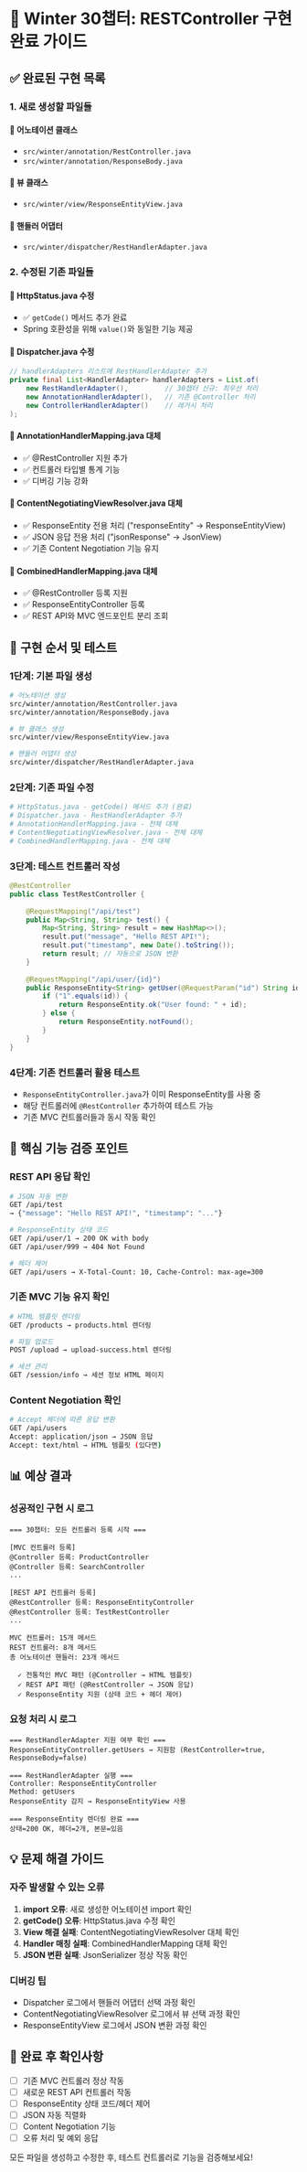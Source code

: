 # 🎯 Winter 30챕터: RESTController 구현 완료 가이드

## ✅ **완료된 구현 목록**

### 1. **새로 생성할 파일들**

#### 📁 **어노테이션 클래스**
- `src/winter/annotation/RestController.java`
- `src/winter/annotation/ResponseBody.java`

#### 📁 **뷰 클래스**
- `src/winter/view/ResponseEntityView.java`

#### 📁 **핸들러 어댑터**
- `src/winter/dispatcher/RestHandlerAdapter.java`

### 2. **수정된 기존 파일들**

#### 🔧 **HttpStatus.java 수정**
- ✅ `getCode()` 메서드 추가 완료
- Spring 호환성을 위해 `value()`와 동일한 기능 제공

#### 🔧 **Dispatcher.java 수정**
```java
// handlerAdapters 리스트에 RestHandlerAdapter 추가
private final List<HandlerAdapter> handlerAdapters = List.of(
    new RestHandlerAdapter(),         // 30챕터 신규: 최우선 처리
    new AnnotationHandlerAdapter(),   // 기존 @Controller 처리  
    new ControllerHandlerAdapter()    // 레거시 처리
);
```

#### 🔧 **AnnotationHandlerMapping.java 대체**
- ✅ @RestController 지원 추가
- ✅ 컨트롤러 타입별 통계 기능
- ✅ 디버깅 기능 강화

#### 🔧 **ContentNegotiatingViewResolver.java 대체**
- ✅ ResponseEntity 전용 처리 ("responseEntity" → ResponseEntityView)
- ✅ JSON 응답 전용 처리 ("jsonResponse" → JsonView)
- ✅ 기존 Content Negotiation 기능 유지

#### 🔧 **CombinedHandlerMapping.java 대체**
- ✅ @RestController 등록 지원
- ✅ ResponseEntityController 등록
- ✅ REST API와 MVC 엔드포인트 분리 조회

## 🚀 **구현 순서 및 테스트**

### **1단계: 기본 파일 생성**
```bash
# 어노테이션 생성
src/winter/annotation/RestController.java
src/winter/annotation/ResponseBody.java

# 뷰 클래스 생성  
src/winter/view/ResponseEntityView.java

# 핸들러 어댑터 생성
src/winter/dispatcher/RestHandlerAdapter.java
```

### **2단계: 기존 파일 수정**
```bash
# HttpStatus.java - getCode() 메서드 추가 (완료)
# Dispatcher.java - RestHandlerAdapter 추가
# AnnotationHandlerMapping.java - 전체 대체
# ContentNegotiatingViewResolver.java - 전체 대체  
# CombinedHandlerMapping.java - 전체 대체
```

### **3단계: 테스트 컨트롤러 작성**
```java
@RestController
public class TestRestController {
    
    @RequestMapping("/api/test")
    public Map<String, String> test() {
        Map<String, String> result = new HashMap<>();
        result.put("message", "Hello REST API!");
        result.put("timestamp", new Date().toString());
        return result; // 자동으로 JSON 변환
    }
    
    @RequestMapping("/api/user/{id}")  
    public ResponseEntity<String> getUser(@RequestParam("id") String id) {
        if ("1".equals(id)) {
            return ResponseEntity.ok("User found: " + id);
        } else {
            return ResponseEntity.notFound();
        }
    }
}
```

### **4단계: 기존 컨트롤러 활용 테스트**
- `ResponseEntityController.java`가 이미 ResponseEntity를 사용 중
- 해당 컨트롤러에 `@RestController` 추가하여 테스트 가능
- 기존 MVC 컨트롤러들과 동시 작동 확인

## 🎯 **핵심 기능 검증 포인트**

### **REST API 응답 확인**
```bash
# JSON 자동 변환
GET /api/test
→ {"message": "Hello REST API!", "timestamp": "..."}

# ResponseEntity 상태 코드
GET /api/user/1 → 200 OK with body
GET /api/user/999 → 404 Not Found  

# 헤더 제어
GET /api/users → X-Total-Count: 10, Cache-Control: max-age=300
```

### **기존 MVC 기능 유지 확인**
```bash
# HTML 템플릿 렌더링
GET /products → products.html 렌더링

# 파일 업로드
POST /upload → upload-success.html 렌더링

# 세션 관리  
GET /session/info → 세션 정보 HTML 페이지
```

### **Content Negotiation 확인**
```bash
# Accept 헤더에 따른 응답 변환
GET /api/users 
Accept: application/json → JSON 응답
Accept: text/html → HTML 템플릿 (있다면)
```

## 📊 **예상 결과**

### **성공적인 구현 시 로그**
```
=== 30챕터: 모든 컨트롤러 등록 시작 ===

[MVC 컨트롤러 등록]
@Controller 등록: ProductController 
@Controller 등록: SearchController
...

[REST API 컨트롤러 등록]  
@RestController 등록: ResponseEntityController
@RestController 등록: TestRestController
...

MVC 컨트롤러: 15개 메서드
REST 컨트롤러: 8개 메서드
총 어노테이션 핸들러: 23개 메서드

  ✓ 전통적인 MVC 패턴 (@Controller → HTML 템플릿)
  ✓ REST API 패턴 (@RestController → JSON 응답)  
  ✓ ResponseEntity 지원 (상태 코드 + 헤더 제어)
```

### **요청 처리 시 로그**
```
=== RestHandlerAdapter 지원 여부 확인 ===
ResponseEntityController.getUsers → 지원함 (RestController=true, ResponseBody=false)

=== RestHandlerAdapter 실행 ===  
Controller: ResponseEntityController
Method: getUsers
ResponseEntity 감지 → ResponseEntityView 사용

=== ResponseEntity 렌더링 완료 ===
상태=200 OK, 헤더=2개, 본문=있음
```

## 💡 **문제 해결 가이드**

### **자주 발생할 수 있는 오류**

1. **import 오류**: 새로 생성한 어노테이션 import 확인
2. **getCode() 오류**: HttpStatus.java 수정 확인
3. **View 해결 실패**: ContentNegotiatingViewResolver 대체 확인
4. **Handler 매칭 실패**: CombinedHandlerMapping 대체 확인
5. **JSON 변환 실패**: JsonSerializer 정상 작동 확인

### **디버깅 팁**
- Dispatcher 로그에서 핸들러 어댑터 선택 과정 확인
- ContentNegotiatingViewResolver 로그에서 뷰 선택 과정 확인
- ResponseEntityView 로그에서 JSON 변환 과정 확인

## 🎉 **완료 후 확인사항**

- [ ] 기존 MVC 컨트롤러 정상 작동
- [ ] 새로운 REST API 컨트롤러 작동
- [ ] ResponseEntity 상태 코드/헤더 제어
- [ ] JSON 자동 직렬화
- [ ] Content Negotiation 기능
- [ ] 오류 처리 및 예외 응답

모든 파일을 생성하고 수정한 후, 테스트 컨트롤러로 기능을 검증해보세요!